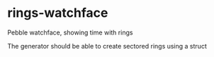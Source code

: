 rings-watchface
===============

Pebble watchface, showing time with rings

The generator should be able to create sectored rings using a struct
